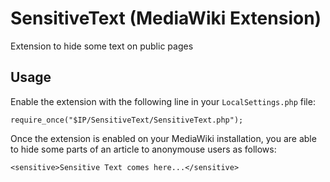# SensitiveText (MediaWiki Extension)
Extension to hide some text on public pages

## Usage
Enable the extension with the following line in your <code>LocalSettings.php</code> file:

    require_once("$IP/SensitiveText/SensitiveText.php"); 

Once the extension is enabled on your MediaWiki installation, you are able to hide some parts of an article to anonymouse users as follows:

    <sensitive>Sensitive Text comes here...</sensitive>
